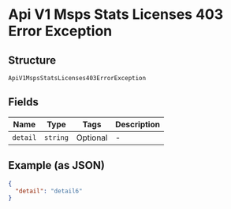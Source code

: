 
# Api V1 Msps Stats Licenses 403 Error Exception

## Structure

`ApiV1MspsStatsLicenses403ErrorException`

## Fields

| Name | Type | Tags | Description |
|  --- | --- | --- | --- |
| `detail` | `string` | Optional | - |

## Example (as JSON)

```json
{
  "detail": "detail6"
}
```

